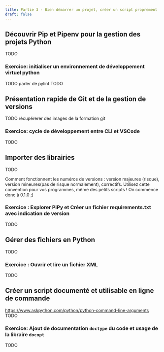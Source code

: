 ```yaml
---
title: Partie 3 - Bien démarrer un projet, créer un script proprement
draft: false
---
```


## Découvrir Pip et Pipenv pour la gestion des projets Python

TODO

### Exercice: initialiser un environnement de développement virtuel python

TODO parler de pylint
TODO 

## Présentation rapide de Git et de la gestion de versions

TODO récupérerer des images de la formation git

### Exercice: cycle de développement entre CLI et VSCode

TODO 

## Importer des librairies

TODO

Comment fonctionnent les numéros de versions : version majeures (risque), version mineures(pas de risque normalement), correctifs.
Utilisez cette convention pour vos programmes, même des petits scripts ! On commence donc à 0.1.0 ;)

### Exercice : Explorer PiPy et Créer un fichier requirements.txt avec indication de version

TODO

## Gérer des fichiers en Python

TODO

### Exercice : Ouvrir et lire un fichier XML

TODO

## Créer un script documenté et utilisable en ligne de commande

https://www.askpython.com/python/python-command-line-arguments TODO

### Exercice: Ajout de documentation `doctype` du code et usage de la libraire `docopt`

TODO